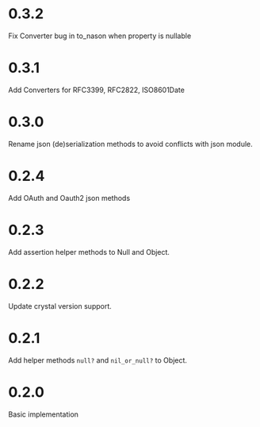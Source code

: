 # 0.3.2

Fix Converter bug in to_nason when property is nullable

# 0.3.1

Add Converters for RFC3399, RFC2822, ISO8601Date

# 0.3.0

Rename json (de)serialization methods to avoid conflicts with json module.

# 0.2.4

Add OAuth and Oauth2 json methods

# 0.2.3

Add assertion helper methods to Null and Object.

# 0.2.2

Update crystal version support.

# 0.2.1

Add helper methods `null?` and `nil_or_null?` to Object.

# 0.2.0

Basic implementation
